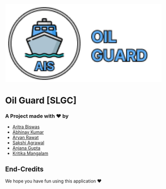 [//]: # (<p align="center">)

  <img alt="AIS" src="https://raw.githubusercontent.com/AritraBiswas9788/OilGuard/master/assets/app_banner.png" height="250px">

[//]: # (</p>  )

# Oil Guard [SLGC]
### A Project made with ❤️ by
* [Aritra Biswas](https://github.com/AritraBiswas9788)
* [Abhinav Kumar](https://github.com/CoderAbhi27)
* [Aryan Rawat](https://github.com/RAry-n)
* [Sakshi Agrawal](https://github.com/sakshi04agrawal)
* [Anjana Gupta](https://github.com/Anjana78Gupta)
* [Kritika Mangalam](https://github.com/AritraBiswas9788)


[//]: # (<h2 align="center">Scan the QR code to Install the Application<h2>)

[//]: # (<p align="center">)

[//]: # (  <img alt="" src="https://raw.githubusercontent.com/AritraBiswas9788/Public-Assets/main/qr-code.png" height="350px">)

[//]: # (</p>)

[//]: # ()
[//]: # (## Table of Contents)

[//]: # ()
[//]: # (- **[About Super Liquid Galaxy Controller]&#40;#about-super-liquid-galaxy-controller&#41;**)

[//]: # (- **[App Features]&#40;#app-features&#41;**)

[//]: # (- **[Running Play Store app]&#40;#running-play-store-app&#41;**)

[//]: # (- **[Building from source]&#40;#building-from-source&#41;**)

[//]: # (- **[Setting up the rig]&#40;#setting-up-the-rig&#41;**)

[//]: # (- **[End Credits]&#40;#end-credits&#41;**)

[//]: # ()
[//]: # ()
[//]: # ()
[//]: # (## About Super Liquid Galaxy Controller)

[//]: # ()
[//]: # (* The Super Liquid Galaxy Controller is a **Google Summer of Code 2024 project with the Liquid Galaxy Organization**. Details can be viewed [Google Summer of Code Post]&#40;https://summerofcode.withgoogle.com/programs/2024/projects/RRJe0whD&#41;, [Project Proposal]&#40;https://docs.google.com/document/d/1WsJxHc1H_4tk-sQ0wDWvnNF9wgeTKJrcfZ-Bv5Ptb88/&#41;.)

[//]: # (* Super Liquid Galaxy Controller is an app built on the Flutter framework that serves as the primary controller application to interact with the Liquid galaxy rig.)

[//]: # (  The project combines, enhances and adds onto the various features of a controller application including POI exploration, Custom KML interactions, Tour Building, Convenient controllers etc.)

[//]: # (* The Custom KML Builder allows for interactive presentation of Geo-Data on the Liquid Galaxy platform, a visualization cluster based on Google Earth.)

[//]: # (  The Custom Builder, which has an interactive UX where the user can create any KML element with a simple, easy-to-use map-based editor.)

[//]: # (* The Map Controller is an easy interaction tool for the panoramic display of Google Earth with the help of Google maps, and it allows us to control the LG and send Orbit movements and various other controls.)

[//]: # (  It also has a voice commands feature allowing easy hassle-free controls of the LG rig.)

[//]: # ()
[//]: # ()
[//]: # (## App Features)

[//]: # ()
[//]: # (* **Tour Builder**: A simple tool allowing for immersive and interactive creation of tours around the globe using the Liquid Galaxy rig. The tours can also be saved and loaded easily. Comes with unique KML visualizations for various types of tours.)

[//]: # (* **POI Exploration**: A convenient way to discover and visit countless POIs around the globe by searching based on a state level search of POIs.)

[//]: # (* **Map Controller**: Allows easy manipulation of the Liquid Galaxy rig using a Google-maps based map-movements. It also has Voice control and address-based search features.)

[//]: # (* **Geo-Quest**: Fun, interactive GeoGuessr-like game to learn simple interactions with a Liquid Galaxy Setup. Surprisingly addictive!)

[//]: # (* **KML Builder**: Custom KML Builder that allows for easy creation of any type of Geo-data visualization completely IN APP. Fun to use map editor for KML data.)

[//]: # ()
[//]: # (## Running Play Store app)

[//]: # ()
[//]: # (#### Prerequisites:)

[//]: # ()
[//]: # (* 10-inch Android Tablet)

[//]: # ()
[//]: # (#### Steps:)

[//]: # (* Download and install the app using this [Play Store link]&#40;https://play.google.com/store/apps/details?id=com.aritra.super_liquid_galaxy_controller&#41;. Alternatively, you can scan the QR code showcased at top to download and install the app.)

[//]: # (* To connect to the Liquid Galaxy, tap on Settings icon and go to Connection Tab; then fill the details mentioned there:)

[//]: # (<p align="center">)

[//]: # (  <img alt="" src="https://raw.githubusercontent.com/AritraBiswas9788/Public-Assets/main/settings_lg_connection.png" width="700px">)

[//]: # (</p>)

[//]: # ()
[//]: # (* To unlock the full potential of the Super Liquid Galaxy Controller, we will need a free GeoApify Places API Key:)

[//]: # (* Go to the GeoApify Projects Dashboard: [GeoApify]&#40;https://myprojects.geoapify.com/projects&#41;. Create an account if required.)

[//]: # (* Click on **Add a new Project**. This will generate an API Key that we can use.)

[//]: # (* Tap on Settings icon and go to API Key Tab; then fill the key in the field given there:)

[//]: # ()
[//]: # (<p align="center">)

[//]: # (  <img alt="" src="https://raw.githubusercontent.com/AritraBiswas9788/Public-Assets/main/settings_apikey.png" width="700px">)

[//]: # (</p>)

[//]: # ()
[//]: # (* Now you can enjoy the wide array of features that the Super Liquid Galaxy Controller offers!)

[//]: # ()
[//]: # (## Building from source)

[//]: # ()
[//]: # (#### Prerequisites:)

[//]: # ()
[//]: # (* Android Studio, Visual Studio Code or another IDE that supports Flutter development)

[//]: # (* Flutter SDK)

[//]: # (* Android SDK)

[//]: # (* Android tablet device or emulator)

[//]: # (* Git)

[//]: # ()
[//]: # (Documentation on how to set up Flutter SDK and its environment can be found [here]&#40;https://flutter.dev/docs/get-started/install&#41;. Make sure to have [Git]&#40;https://git-scm.com/&#41; and [Flutter]&#40;https://flutter.dev&#41; installed in your machine before proceeding.)

[//]: # ()
[//]: # (#### Steps:)

[//]: # ()
[//]: # (* Clone the repository via the following terminal command:)

[//]: # ()
[//]: # (```bash)

[//]: # ($ git clone https://github.com/LiquidGalaxyLAB/Super-Liquid-Galaxy-Controller.git)

[//]: # ($ cd Super-Liquid-Galaxy-Controller)

[//]: # (```)

[//]: # ()
[//]: # (* After you have successfully cloned the project, set up Google maps API Key as Super Liquid Galaxy Controller uses [Google maps Android API]&#40;https://developers.google.com/maps/documentation/android-sdk/overview?hl=pt-br&#41; as the map service. To use Google maps you required an **API KEY**. To get this key you need to:)

[//]: # ()
[//]: # (1. Have a Google Account)

[//]: # (2. Create a Google Cloud Project)

[//]: # (3. Open Google Cloud Console)

[//]: # (4. Enable Maps Android SDK)

[//]: # (5. Generate an API KEY)

[//]: # ()
[//]: # (With the key in hands, the next step is placing the key inside the app. Go to *android/app/main* and edit the **AndroidManifest.xml**.)

[//]: # ()
[//]: # (Replace the **PLACE_HERE_YOUR_API_KEY** with the key you just created.)

[//]: # ()
[//]: # (```XML)

[//]: # (<application)

[//]: # (        android:label="Super Liquid Galaxy Controller")

[//]: # (        android:name="${applicationName}")

[//]: # (        android:icon="@mipmap/ic_launcher">)

[//]: # (        <meta-data android:name="com.google.android.geo.API_KEY")

[//]: # (            android:value="PLACE_HERE_YOUR_API_KEY"/>)

[//]: # (```  )

[//]: # ()
[//]: # (* To run the code, open a terminal and navigate to the project root directory. First you need to install the packages by running:)

[//]: # ()
[//]: # (```bash)

[//]: # ($ flutter pub get)

[//]: # (```)

[//]: # ()
[//]: # (* Now we check if our devices are connected and if all the environment is correct by the following terminal command:)

[//]: # ()
[//]: # (```bash)

[//]: # ($ flutter doctor)

[//]: # (```)

[//]: # ()
[//]: # (*  After this, we run our app by using the following command:)

[//]: # ()
[//]: # (> ❗ Remember that you must have a tablet device connected or an android tablet emulator running in order to run the app.)

[//]: # ()
[//]: # (```bash)

[//]: # ($ flutter run)

[//]: # (```)

[//]: # ()
[//]: # (* To build the APK, use the following terminal command:)

[//]: # ()
[//]: # (```bash)

[//]: # ($ flutter build apk)

[//]: # (```)

[//]: # ()
[//]: # (> ⓘ  Once done, the APK file may be found into the `/build/app/outputs/flutter-apk/` directory, named `app-release.apk`.)

[//]: # ()
[//]: # (* Finally setup the connection with the Liquid Galaxy in the same way as we did previously.)

[//]: # ()
[//]: # (## Setting up the rig)

[//]: # ()
[//]: # (* The Liquid Galaxy rig while not necessary to operate the Application; is a very essential component to access a lot of features of the Application.)

[//]: # (* The Liquid Galaxy system is very simple to setup and extremely well-documented steps can be found here : [Documentation]&#40;https://www.liquidgalaxy.eu/2024/05/lg-wiki.html#content-wrapper&#41;.)

[//]: # (* The Documentation tab gives unparalleled insight into the various ways one can use an LG rig.)

## End-Credits

We hope you have fun using this application ❤️




